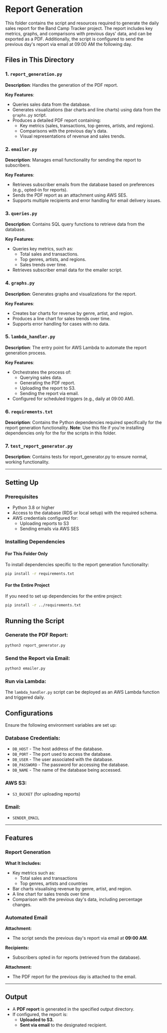 # Report Generation

This folder contains the script and resources required to generate the daily sales report for the Band Camp Tracker project. The report includes key metrics, graphs, and comparisons with previous days' data, and can be exported as a PDF. Additionally, the script is configured to send the previous day's report via email at 09:00 AM the following day.

## Files in This Directory

### 1. `report_generation.py`
**Description**: Handles the generation of the PDF report.

**Key Features**:
- Queries sales data from the database.
- Generates visualizations (bar charts and line charts) using data from the `graphs.py` script.
- Produces a detailed PDF report containing:
  - Key metrics (sales, transactions, top genres, artists, and regions).
  - Comparisons with the previous day's data.
  - Visual representations of revenue and sales trends.

### 2. `emailer.py`
**Description**: Manages email functionality for sending the report to subscribers.

**Key Features**:
- Retrieves subscriber emails from the database based on preferences (e.g., opted-in for reports).
- Sends the PDF report as an attachment using AWS SES.
- Supports multiple recipients and error handling for email delivery issues.

### 3. `queries.py`
**Description**: Contains SQL query functions to retrieve data from the database.

**Key Features**:
- Queries key metrics, such as:
  - Total sales and transactions.
  - Top genres, artists, and regions.
  - Sales trends over time.
- Retrieves subscriber email data for the emailer script.

### 4. `graphs.py`
**Description**: Generates graphs and visualizations for the report.

**Key Features**:
- Creates bar charts for revenue by genre, artist, and region.
- Produces a line chart for sales trends over time.
- Supports error handling for cases with no data.


### 5. `lambda_handler.py`
**Description**: The entry point for AWS Lambda to automate the report generation process.

**Key Features**:
- Orchestrates the process of:
  - Querying sales data.
  - Generating the PDF report.
  - Uploading the report to S3.
  - Sending the report via email.
- Configured for scheduled triggers (e.g., daily at 09:00 AM).

### 6. `requirements.txt`
**Description**: Contains the Python dependencies required specifically for the report generation functionality.
**Note**: Use this file if you're installing dependencies only for the for the scripts in this folder.

### 7. `test_report_generator.py`
**Description**: Contains tests for report_generator.py to ensure normal, working functionality.

---

## Setting Up

### Prerequisites
- Python 3.8 or higher
- Access to the database (RDS or local setup) with the required schema.
- AWS credentials configured for:
  - Uploading reports to S3
  - Sending emails via AWS SES

### Installing Dependencies

#### For This Folder Only
To install dependencies specific to the report generation functionality:
```bash
pip install -r requirements.txt
```

#### For the Entire Project
If you need to set up dependencies for the entire project:
```bash
pip install -r ../requirements.txt
```

## Running the Script

### Generate the PDF Report:
```bash
python3 report_generator.py
```

### Send the Report via Email:
```bash
python3 emailer.py
```

### Run via Lambda:
The `lambda_handler.py` script can be deployed as an AWS Lambda function and triggered daily.

## Configurations

Ensure the following environment variables are set up:

### Database Credentials:
- `DB_HOST` - The host address of the database.
- `DB_PORT` - The port used to access the database.
- `DB_USER` - The user associated with the database.
- `DB_PASSWORD` -  The password for accessing the database.
- `DB_NAME` - The name of the database being accessed.

### AWS S3:
- `S3_BUCKET` (for uploading reports)

### Email:
- `SENDER_EMAIL`

---

## Features

### Report Generation
**What It Includes:**
- Key metrics such as:
  - Total sales and transactions
  - Top genres, artists and countries 
- Bar charts visualising revenue by genre, artist, and region.
- A line chart for sales trends over time
- Comparison with the previous day's data, including percentage changes.

### Automated Email
**Attachment:**
- The script sends the previous day's report via email at **09:00 AM**.

**Recipients:**
- Subscribers opted in for reports (retrieved from the database).

**Attachment:**
- The PDF report for the previous day is attached to the email.

---

## Output

- A **PDF report** is generated in the specified output directory.
- If configured, the report is:
  - **Uploaded to S3.**
  - **Sent via email** to the designated recipient.
